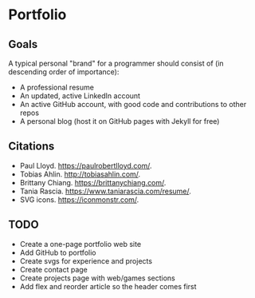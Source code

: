 # Portfolio

## Goals
A typical personal "brand" for a programmer should consist of (in descending order of importance):
- A professional resume
- An updated, active LinkedIn account
- An active GitHub account, with good code and contributions to other repos
- A personal blog (host it on GitHub pages with Jekyll for free)

## Citations
- Paul Lloyd. https://paulrobertlloyd.com/.
- Tobias Ahlin. http://tobiasahlin.com/.
- Brittany Chiang. https://brittanychiang.com/.
- Tania Rascia. https://www.taniarascia.com/resume/.
- SVG icons. https://iconmonstr.com/.

## TODO
- Create a one-page portfolio web site
- Add GitHub to portfolio
- Create svgs for experience and projects
- Create contact page
- Create projects page with web/games sections
- Add flex and reorder article so the header comes first